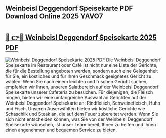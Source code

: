 ## Weinbeisl Deggendorf Speisekarte PDF Download Online 2025 YAVO7

# <h2><a href="http://gc8gbc.nevu.top/?p=Weinbeisl+Deggendorf+Speisekarte">🔗 👉🔴 Weinbeisl Deggendorf Speisekarte 2025 PDF</a></h2>

[![Weinbeisl Deggendorf Speisekarte 2025 PDF](https://i.imgur.com/dBaPXMq.png)](http://gc8gbc.nevu.top/?p=Weinbeisl+Deggendorf+Speisekarte)
Die Weinbeisl Deggendorf Speisekarte im Restaurant oder Café ist nicht nur eine Liste der Gerichte, die für die Bestellung angeboten werden, sondern auch eine Gelegenheit für Sie, ein köstliches und für Ihren Geschmack geeignetes Gericht zu wählen. Wenn Sie nach einem leichten und frischen Gericht suchen, empfehlen wir Ihnen, unseren Salatbereich auf der Weinbeisl Deggendorf Speisekarte unserer Cafeteria zu besuchen. Für diejenigen, die Fleisch mögen, bieten wir eine umfangreiche Auswahl an Gerichten auf der Weinbeisl Deggendorf Speisekarte an: Rindfleisch, Schweinefleisch, Huhn und Fisch. Unseren Auserwählten bieten wir köstliche Gerichte wie Schaschlik und Steak an, die auf dem Feuer zubereitet werden. Wenn Sie sich nicht entscheiden können, was Sie von der Weinbeisl Deggendorf Speisekarte wünschen, ist unser Team bereit, Ihnen zu helfen und Ihnen einen angenehmen und bequemen Service zu bieten.
